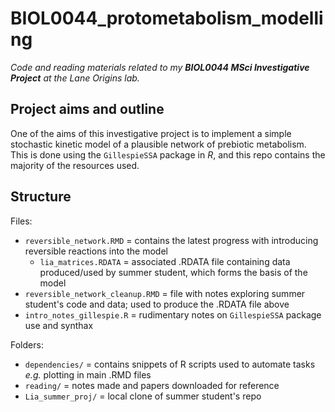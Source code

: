 # BIOL0044_protometabolism_modelling
_Code and reading materials related to my **BIOL0044 MSci Investigative Project** at the Lane Origins lab._  

## Project aims and outline

One of the aims of this investigative project is to implement a simple stochastic kinetic model of a plausible network of prebiotic metabolism. 
This is done using the `GillespieSSA` package in *R*, and this repo contains the majority of the resources used.  

## Structure 

Files: 

- `reversible_network.RMD` = contains the latest progress with introducing reversible reactions into the model
  - `lia_matrices.RDATA` = associated .RDATA file containing data produced/used by summer student, which forms the basis of the model
- `reversible_network_cleanup.RMD` = file with notes exploring summer student's code and data; used to produce the .RDATA file above
- `intro_notes_gillespie.R` = rudimentary notes on `GillespieSSA` package use and synthax

Folders: 
- `dependencies/` = contains snippets of R scripts used to automate tasks _e.g._ plotting in main .RMD files
- `reading/` = notes made and papers downloaded for reference
- `Lia_summer_proj/` = local clone of summer student's repo
